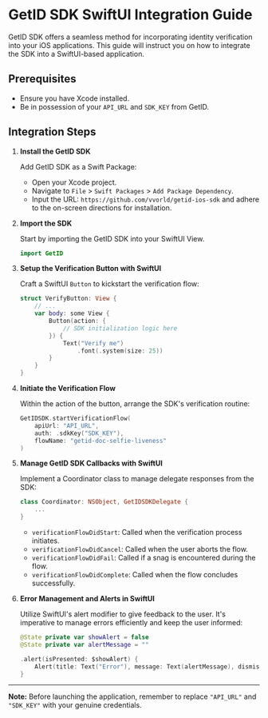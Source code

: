 # GetID SDK SwiftUI Integration Guide

GetID SDK offers a seamless method for incorporating identity verification into your iOS applications. This guide will instruct you on how to integrate the SDK into a SwiftUI-based application.

## Prerequisites

- Ensure you have Xcode installed.
- Be in possession of your `API_URL` and `SDK_KEY` from GetID.

## Integration Steps

1. **Install the GetID SDK**

    Add GetID SDK as a Swift Package:

    - Open your Xcode project.
    - Navigate to `File` > `Swift Packages` > `Add Package Dependency`.
    - Input the URL: `https://github.com/vvorld/getid-ios-sdk` and adhere to the on-screen directions for installation.

2. **Import the SDK**

    Start by importing the GetID SDK into your SwiftUI View.

    ```swift
    import GetID
    ```

3. **Setup the Verification Button with SwiftUI**

    Craft a SwiftUI `Button` to kickstart the verification flow:

    ```swift
    struct VerifyButton: View {
        // ...
        var body: some View {
            Button(action: {
                // SDK initialization logic here
            }) {
                Text("Verify me")
                    .font(.system(size: 25))
            }
        }
    }
    ```

4. **Initiate the Verification Flow**

    Within the action of the button, arrange the SDK's verification routine:

    ```swift
    GetIDSDK.startVerificationFlow(
        apiUrl: "API_URL",
        auth: .sdkKey("SDK_KEY"),
        flowName: "getid-doc-selfie-liveness"
    )
    ```

5. **Manage GetID SDK Callbacks with SwiftUI**

    Implement a Coordinator class to manage delegate responses from the SDK:

    ```swift
    class Coordinator: NSObject, GetIDSDKDelegate {
        ...
    }
    ```

    - `verificationFlowDidStart`: Called when the verification process initiates.
    - `verificationFlowDidCancel`: Called when the user aborts the flow.
    - `verificationFlowDidFail`: Called if a snag is encountered during the flow.
    - `verificationFlowDidComplete`: Called when the flow concludes successfully.

6. **Error Management and Alerts in SwiftUI**

    Utilize SwiftUI's alert modifier to give feedback to the user. It's imperative to manage errors efficiently and keep the user informed:

    ```swift
    @State private var showAlert = false
    @State private var alertMessage = ""
    
    .alert(isPresented: $showAlert) {
        Alert(title: Text("Error"), message: Text(alertMessage), dismissButton: .default(Text("OK")))
    }
    ```

---

**Note:** Before launching the application, remember to replace `"API_URL"` and `"SDK_KEY"` with your genuine credentials.
